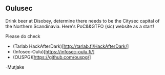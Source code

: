 ## Oulusec

Drink beer at Disobey, determine there needs to be the Citysec capital of the Northern Scandinavia. Here's PoC&&GTFO (sic) website as a start! 

Please do check

* (Tarlab HackAfterDark)[http://tarlab.fi/HackAfterDark/]
* (Infosec-Oulu)[https://infosec-oulu.fi/]
* (OUSPG)[https://github.com/ouspg/]

-Mutjake
